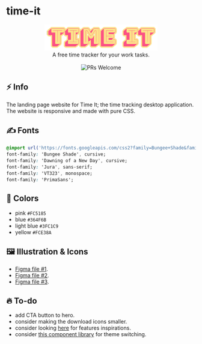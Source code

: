 # time-it
<p align="center">
  <img src="resources/images/logo.png" width="300" /> <br />
  A free time tracker for your work tasks. <br /> <br />
  <img  src="https://img.shields.io/badge/PRs-welcome-brightgreen.svg?style=flat-square"  alt="PRs Welcome">
</p>

## ⚡ Info
The landing page website for Time It; the time tracking desktop application. The website is responsive and made with pure CSS.

## ✍ Fonts

```css
@import url('https://fonts.googleapis.com/css2?family=Bungee+Shade&family=Dawning+of+a+New+Day&family=Jura:wght@300;400;500;600;700&family=VT323&display=swap');
font-family: 'Bungee Shade', cursive;
font-family: 'Dawning of a New Day', cursive;
font-family: 'Jura', sans-serif;
font-family: 'VT323', monospace;
font-family: 'PrimaSans';
```

## 🎨 Colors
- pink `#FC5185`
- blue `#364F6B`
- light blue `#3FC1C9`
- yellow `#FCE38A`

## 🖼 Illustration & Icons
- [Figma file #1](https://www.figma.com/community/file/883778082594341562).
- [Figma file #2](https://www.figma.com/community/file/800815864899415771).
- [Figma file #3](https://www.figma.com/file/mQ8UCNw9Nu1cDFBkhJdnCE/🔖-Alteos-stickers-(Community)).

## 🔥 To-do
- add CTA button to hero.
- consider making the download icons smaller.
- consider looking [here](https://counter.dev/) for features inspirations.
- consider [this component library](https://taiga-ui.dev/components/theme-switcher) for theme switching.

